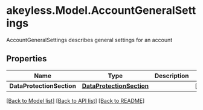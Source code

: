 # akeyless.Model.AccountGeneralSettings
AccountGeneralSettings describes general settings for an account

## Properties

Name | Type | Description | Notes
------------ | ------------- | ------------- | -------------
**DataProtectionSection** | [**DataProtectionSection**](DataProtectionSection.md) |  | [optional] 

[[Back to Model list]](../README.md#documentation-for-models) [[Back to API list]](../README.md#documentation-for-api-endpoints) [[Back to README]](../README.md)

